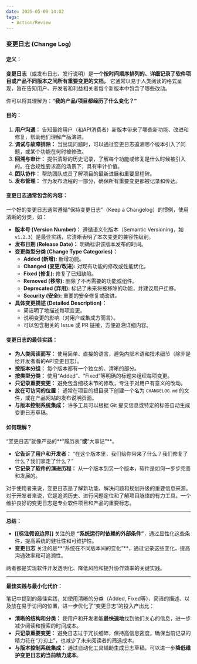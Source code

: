 ```yaml
---
date: 2025-05-09 14:02
tags:
  - Action/Review
---
```


### 变更日志 (Change Log)

#### **定义：**

**变更日志**（或发布日志、发行说明）是**一个按时间顺序排列的、详细记录了软件项目或产品不同版本之间所有重要变更的文档。** 它通常以易于人类阅读的格式呈现，旨在告知用户、开发者和利益相关者每个新版本中包含了哪些改动。

你可以将其理解为：**“我的产品/项目都经历了什么变化？”**

#### **目的：**

1. **用户沟通：** 告知最终用户（和API消费者）新版本带来了哪些新功能、改进和修复，帮助他们理解产品演进。
2. **调试与故障排除：** 当出现问题时，可以通过变更日志追溯哪个版本引入了问题，或某个功能在何时被修改。
3. **回溯与审计：** 提供清晰的历史记录，了解每个功能或修复是什么时候被引入的。在合规性要求高的场景下，具有审计价值。
4. **团队协作：** 帮助团队成员了解项目的最新进展和重要里程碑。
5. **发布管理：** 作为发布流程的一部分，确保所有重要变更都被记录和传达。

#### **变更日志通常包含的内容：**

一个好的变更日志通常遵循“保持变更日志”（Keep a Changelog）的惯例，使用清晰的分类，如：

- **版本号 (Version Number)：** 遵循语义化版本（Semantic Versioning，如 `v1.2.3`）是最佳实践，它清晰表明了本次变更的兼容性级别。
- **发布日期 (Release Date)：** 明确标识该版本发布的时间。
- **变更类型分类 (Change Type Categories)：**
  - **Added (新增):** 新增功能。
  - **Changed (变更/改进):** 对现有功能的修改或性能优化。
  - **Fixed (修复):** 修复了已知缺陷。
  - **Removed (移除):** 删除了不再需要的功能或组件。
  - **Deprecated (弃用):** 标记了未来将被移除的功能，并建议用户迁移。
  - **Security (安全):** 重要的安全修复或改进。
- **具体变更描述 (Detailed Description)：**
  - 简洁明了地描述每项变更。
  - 说明变更的影响（对用户或集成方而言）。
  - 可以包含相关的 Issue 或 PR 链接，方便追溯详细内容。

#### **变更日志的最佳实践：**

- **为人类阅读而写：** 使用简单、直接的语言，避免内部术语和技术细节（除非是给开发者看的API变更日志）。
- **按版本分组：** 每个版本都有一个独立的、清晰的部分。
- **按类型分类：** 使用“Added”、“Fixed”等明确的标题来组织每项变更。
- **只记录重要变更：** 避免包含细枝末节的修改，专注于对用户有意义的改动。
- **放在可访问的位置：** 通常在项目的根目录下创建一个名为 `CHANGELOG.md` 的文件，或在产品网站的发布说明页面。
- **与版本控制系统集成：** 许多工具可以根据 Git 提交信息或特定的标签自动生成变更日志草稿。

#### **如何理解？**

“变更日志”就像产品的**“履历表”**或**“大事记”**。

- **它告诉了用户和开发者：** “在这个版本里，我们给你带来了什么？我们修复了什么？我们拿走了什么？”
- **它记录了软件的演进历程：** 从一个版本到另一个版本，软件是如何一步步完善和发展的。

对于使用者来说，变更日志是了解新功能、解决问题和规划升级的重要信息来源。对于开发者来说，它是追溯历史、进行问题定位和了解项目脉络的有力工具。一个维护良好的变更日志是专业软件项目和产品的重要标志。

---

**总结：**

- **[[标注假设边界]]** 关注的是 **“系统运行时依赖的外部条件”**，通过显性化这些条件，提高系统的健壮性和可维护性。
- **变更日志** 关注的是**“系统在不同版本间的变化”**，通过记录这些变化，提高沟通效率和可追溯性。

两者都是实现软件开发透明化、降低风险和提升协作效率的关键实践。

---
**最佳实践与最小化代价：**

笔记中提到的最佳实践，如使用清晰的分类（Added, Fixed等）、简洁的描述、以及放在易于访问的位置，进一步优化了“变更日志”的投入产出比：

- **清晰的结构和分类：** 使用户和开发者能**最快速地**找到他们关心的信息，进一步减少阅读和搜索的时间成本。
- **只记录重要变更：** 避免日志过于冗长细碎，保持高信息密度，确保当前记录的精力花在“刀刃上”，也减少了未来阅读者的筛选成本。
- **与版本控制系统集成：** 通过自动化工具辅助生成日志草稿，可以进一步**降低维护变更日志的当前精力成本**。